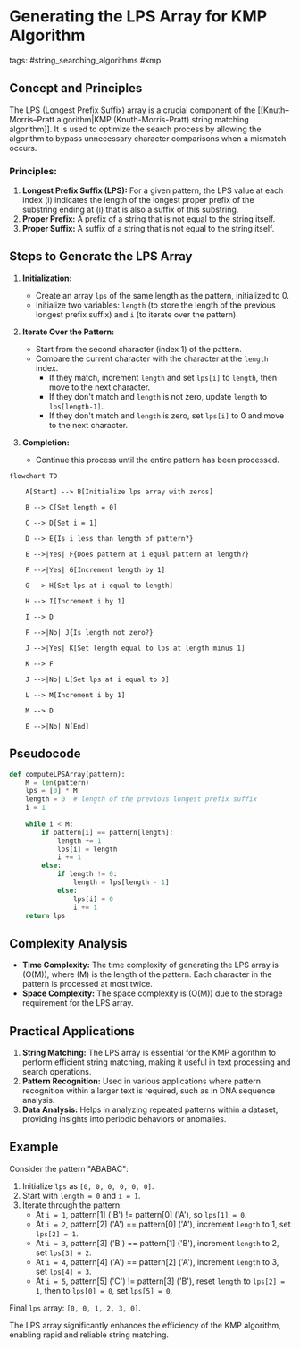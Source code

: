 
# Generating the LPS Array for KMP Algorithm

tags: #string_searching_algorithms #kmp

## Concept and Principles

The LPS (Longest Prefix Suffix) array is a crucial component of the [[Knuth–Morris–Pratt algorithm|KMP (Knuth-Morris-Pratt) string matching algorithm]]. It is used to optimize the search process by allowing the algorithm to bypass unnecessary character comparisons when a mismatch occurs. 

### Principles:
1. **Longest Prefix Suffix (LPS):** For a given pattern, the LPS value at each index \(i\) indicates the length of the longest proper prefix of the substring ending at \(i\) that is also a suffix of this substring.
2. **Proper Prefix:** A prefix of a string that is not equal to the string itself.
3. **Proper Suffix:** A suffix of a string that is not equal to the string itself.

## Steps to Generate the LPS Array

1. **Initialization:**
   - Create an array `lps` of the same length as the pattern, initialized to 0.
   - Initialize two variables: `length` (to store the length of the previous longest prefix suffix) and `i` (to iterate over the pattern).

2. **Iterate Over the Pattern:**
   - Start from the second character (index 1) of the pattern.
   - Compare the current character with the character at the `length` index.
     - If they match, increment `length` and set `lps[i]` to `length`, then move to the next character.
     - If they don't match and `length` is not zero, update `length` to `lps[length-1]`.
     - If they don't match and `length` is zero, set `lps[i]` to 0 and move to the next character.

3. **Completion:**
   - Continue this process until the entire pattern has been processed.


```mermaid
flowchart TD

    A[Start] --> B[Initialize lps array with zeros]

    B --> C[Set length = 0]

    C --> D[Set i = 1]

    D --> E{Is i less than length of pattern?}

    E -->|Yes| F{Does pattern at i equal pattern at length?}

    F -->|Yes| G[Increment length by 1]

    G --> H[Set lps at i equal to length]

    H --> I[Increment i by 1]

    I --> D

    F -->|No| J{Is length not zero?}

    J -->|Yes| K[Set length equal to lps at length minus 1]

    K --> F

    J -->|No| L[Set lps at i equal to 0]

    L --> M[Increment i by 1]

    M --> D

    E -->|No| N[End]
```
## Pseudocode

```python
def computeLPSArray(pattern):
    M = len(pattern)
    lps = [0] * M
    length = 0  # length of the previous longest prefix suffix
    i = 1
    
    while i < M:
        if pattern[i] == pattern[length]:
            length += 1
            lps[i] = length
            i += 1
        else:
            if length != 0:
                length = lps[length - 1]
            else:
                lps[i] = 0
                i += 1
    return lps
```

## Complexity Analysis

- **Time Complexity:** The time complexity of generating the LPS array is \(O(M)\), where \(M\) is the length of the pattern. Each character in the pattern is processed at most twice.
- **Space Complexity:** The space complexity is \(O(M)\) due to the storage requirement for the LPS array.

## Practical Applications

1. **String Matching:** The LPS array is essential for the KMP algorithm to perform efficient string matching, making it useful in text processing and search operations.
2. **Pattern Recognition:** Used in various applications where pattern recognition within a larger text is required, such as in DNA sequence analysis.
3. **Data Analysis:** Helps in analyzing repeated patterns within a dataset, providing insights into periodic behaviors or anomalies.

## Example

Consider the pattern "ABABAC":

1. Initialize `lps` as `[0, 0, 0, 0, 0, 0]`.
2. Start with `length = 0` and `i = 1`.
3. Iterate through the pattern:
   - At `i = 1`, pattern[1] ('B') != pattern[0] ('A'), so `lps[1] = 0`.
   - At `i = 2`, pattern[2] ('A') == pattern[0] ('A'), increment `length` to 1, set `lps[2] = 1`.
   - At `i = 3`, pattern[3] ('B') == pattern[1] ('B'), increment `length` to 2, set `lps[3] = 2`.
   - At `i = 4`, pattern[4] ('A') == pattern[2] ('A'), increment `length` to 3, set `lps[4] = 3`.
   - At `i = 5`, pattern[5] ('C') != pattern[3] ('B'), reset `length` to `lps[2] = 1`, then to `lps[0] = 0`, set `lps[5] = 0`.

Final `lps` array: `[0, 0, 1, 2, 3, 0]`.

The LPS array significantly enhances the efficiency of the KMP algorithm, enabling rapid and reliable string matching.